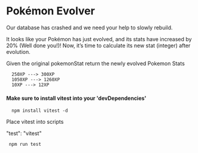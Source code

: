 
# Pokémon Evolver

Our database has crashed and we need your help to slowly rebuild. 

It looks like your Pokémon has just evolved, and its stats have increased by 20% (Well done you!)! Now, it’s time to calculate its new stat (integer) after evolution. 

Given the original pokemonStat return the newly evolved Pokemon Stats

```http
  250XP ---> 300XP
  1050XP ---> 1260XP
  10XP ---> 12XP
```


#### Make sure to install vitest into your 'devDependencies'
```http
  npm install vitest -d
```
  Place vitest into scripts

"test": "vitest"
```
 npm run test
```


